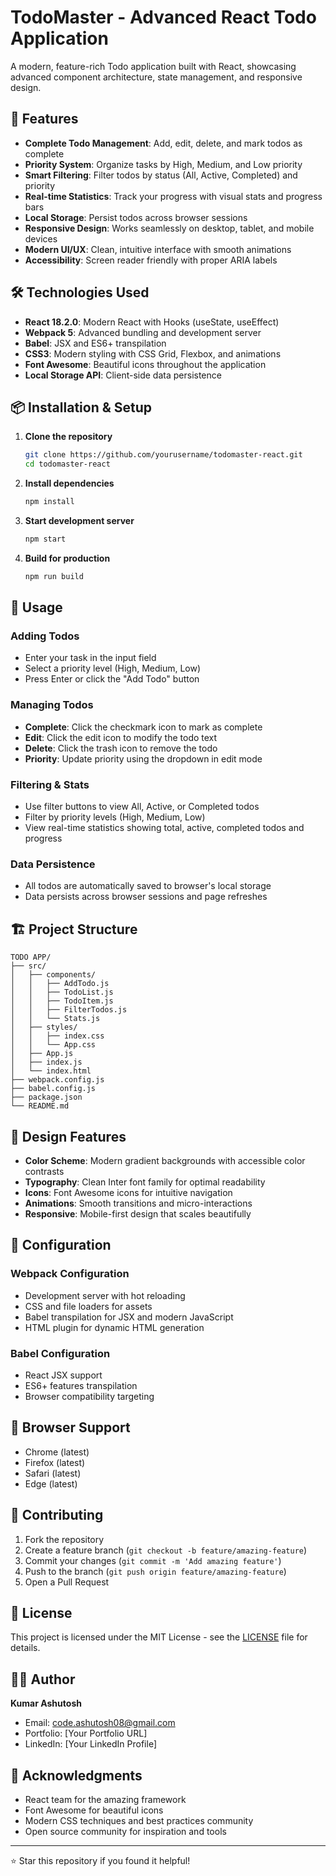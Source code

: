# TodoMaster - Advanced React Todo Application

A modern, feature-rich Todo application built with React, showcasing advanced component architecture, state management, and responsive design.

## 🚀 Features

- **Complete Todo Management**: Add, edit, delete, and mark todos as complete
- **Priority System**: Organize tasks by High, Medium, and Low priority
- **Smart Filtering**: Filter todos by status (All, Active, Completed) and priority
- **Real-time Statistics**: Track your progress with visual stats and progress bars
- **Local Storage**: Persist todos across browser sessions
- **Responsive Design**: Works seamlessly on desktop, tablet, and mobile devices
- **Modern UI/UX**: Clean, intuitive interface with smooth animations
- **Accessibility**: Screen reader friendly with proper ARIA labels

## 🛠️ Technologies Used

- **React 18.2.0**: Modern React with Hooks (useState, useEffect)
- **Webpack 5**: Advanced bundling and development server
- **Babel**: JSX and ES6+ transpilation
- **CSS3**: Modern styling with CSS Grid, Flexbox, and animations
- **Font Awesome**: Beautiful icons throughout the application
- **Local Storage API**: Client-side data persistence

## 📦 Installation & Setup

1. **Clone the repository**
   ```bash
   git clone https://github.com/yourusername/todomaster-react.git
   cd todomaster-react
   ```

2. **Install dependencies**
   ```bash
   npm install
   ```

3. **Start development server**
   ```bash
   npm start
   ```

4. **Build for production**
   ```bash
   npm run build
   ```

## 🎯 Usage

### Adding Todos
- Enter your task in the input field
- Select a priority level (High, Medium, Low)
- Press Enter or click the "Add Todo" button

### Managing Todos
- **Complete**: Click the checkmark icon to mark as complete
- **Edit**: Click the edit icon to modify the todo text
- **Delete**: Click the trash icon to remove the todo
- **Priority**: Update priority using the dropdown in edit mode

### Filtering & Stats
- Use filter buttons to view All, Active, or Completed todos
- Filter by priority levels (High, Medium, Low)
- View real-time statistics showing total, active, completed todos and progress

### Data Persistence
- All todos are automatically saved to browser's local storage
- Data persists across browser sessions and page refreshes

## 🏗️ Project Structure

```
TODO APP/
├── src/
│   ├── components/
│   │   ├── AddTodo.js
│   │   ├── TodoList.js
│   │   ├── TodoItem.js
│   │   ├── FilterTodos.js
│   │   └── Stats.js
│   ├── styles/
│   │   ├── index.css
│   │   └── App.css
│   ├── App.js
│   ├── index.js
│   └── index.html
├── webpack.config.js
├── babel.config.js
├── package.json
└── README.md
```

## 🎨 Design Features

- **Color Scheme**: Modern gradient backgrounds with accessible color contrasts
- **Typography**: Clean Inter font family for optimal readability
- **Icons**: Font Awesome icons for intuitive navigation
- **Animations**: Smooth transitions and micro-interactions
- **Responsive**: Mobile-first design that scales beautifully

## 🔧 Configuration

### Webpack Configuration
- Development server with hot reloading
- CSS and file loaders for assets
- Babel transpilation for JSX and modern JavaScript
- HTML plugin for dynamic HTML generation

### Babel Configuration
- React JSX support
- ES6+ features transpilation
- Browser compatibility targeting

## 📱 Browser Support

- Chrome (latest)
- Firefox (latest)
- Safari (latest)
- Edge (latest)

## 🤝 Contributing

1. Fork the repository
2. Create a feature branch (`git checkout -b feature/amazing-feature`)
3. Commit your changes (`git commit -m 'Add amazing feature'`)
4. Push to the branch (`git push origin feature/amazing-feature`)
5. Open a Pull Request

## 📄 License

This project is licensed under the MIT License - see the [LICENSE](LICENSE) file for details.

## 👨‍💻 Author

**Kumar Ashutosh**
- Email: code.ashutosh08@gmail.com
- Portfolio: [Your Portfolio URL]
- LinkedIn: [Your LinkedIn Profile]

## 🎉 Acknowledgments

- React team for the amazing framework
- Font Awesome for beautiful icons
- Modern CSS techniques and best practices community
- Open source community for inspiration and tools

---

⭐ Star this repository if you found it helpful!